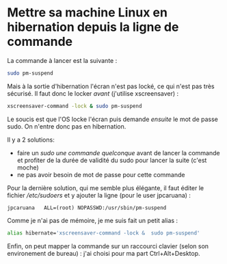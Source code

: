 # Mettre sa machine Linux en hibernation depuis la ligne de commande

La commande à lancer est la suivante :
````bash
sudo pm-suspend
````

Mais à la sortie d'hibernation l'écran n'est pas locké, ce qui n'est pas très sécurisé. Il faut donc le locker *avant* (j'utilise xscreensaver) :
````bash
xscreensaver-command -lock & sudo pm-suspend
````
Le soucis est que l'OS locke l'écran puis demande *ensuite* le mot de passe sudo. On n'entre donc pas en hibernation.

Il y a 2 solutions:
* faire un *sudo une commande quelconque* avant de lancer la commande et profiter de la durée de validité du sudo pour lancer la suite (c'est moche)
* ne pas avoir besoin de mot de passe pour cette commande

Pour la dernière solution, qui me semble plus élégante, il faut éditer le fichier */etc/sudoers* et y ajouter la ligne (pour le user jpcaruana) :
````
jpcaruana   ALL=(root) NOPASSWD:/usr/sbin/pm-suspend
````

Comme je n'ai pas de mémoire, je me suis fait un petit alias :
````bash
alias hibernate='xscreensaver-command -lock &  sudo pm-suspend'
````

Enfin, on peut mapper la commande sur un raccourci clavier (selon son environement de bureau) : j'ai choisi pour ma part Ctrl+Alt+Desktop.
